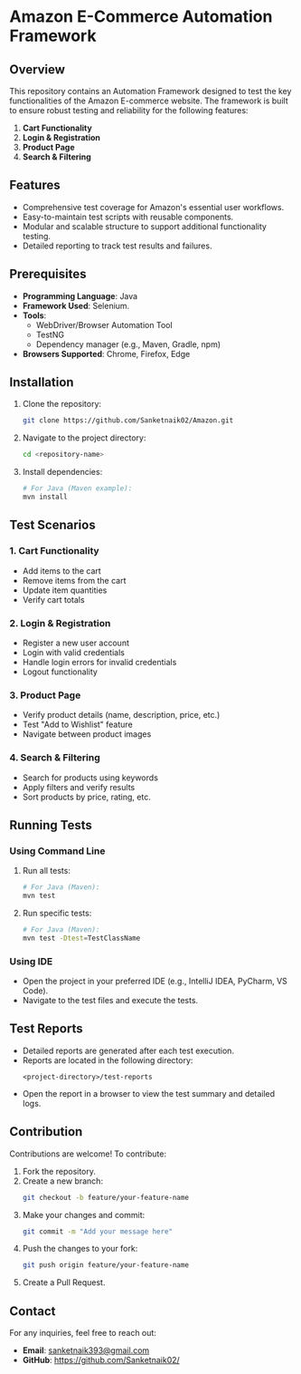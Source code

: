 # Amazon E-Commerce Automation Framework

## Overview
This repository contains an Automation Framework designed to test the key functionalities of the Amazon E-commerce website. The framework is built to ensure robust testing and reliability for the following features:

1. **Cart Functionality**
2. **Login & Registration**
3. **Product Page**
4. **Search & Filtering**

## Features
- Comprehensive test coverage for Amazon's essential user workflows.
- Easy-to-maintain test scripts with reusable components.
- Modular and scalable structure to support additional functionality testing.
- Detailed reporting to track test results and failures.

## Prerequisites
- **Programming Language**: Java
- **Framework Used**: Selenium.
- **Tools**:
  - WebDriver/Browser Automation Tool
  - TestNG
  - Dependency manager (e.g., Maven, Gradle, npm)
- **Browsers Supported**: Chrome, Firefox, Edge

## Installation
1. Clone the repository:
   ```bash
   git clone https://github.com/Sanketnaik02/Amazon.git
   ```
2. Navigate to the project directory:
   ```bash
   cd <repository-name>
   ```
3. Install dependencies:
   ```bash
   # For Java (Maven example):
   mvn install


## Test Scenarios

### 1. **Cart Functionality**
- Add items to the cart
- Remove items from the cart
- Update item quantities
- Verify cart totals

### 2. **Login & Registration**
- Register a new user account
- Login with valid credentials
- Handle login errors for invalid credentials
- Logout functionality

### 3. **Product Page**
- Verify product details (name, description, price, etc.)
- Test "Add to Wishlist" feature
- Navigate between product images

### 4. **Search & Filtering**
- Search for products using keywords
- Apply filters and verify results
- Sort products by price, rating, etc.

## Running Tests

### Using Command Line
1. Run all tests:
   ```bash
   # For Java (Maven):
   mvn test

2. Run specific tests:
   ```bash
   # For Java (Maven):
   mvn test -Dtest=TestClassName


### Using IDE
- Open the project in your preferred IDE (e.g., IntelliJ IDEA, PyCharm, VS Code).
- Navigate to the test files and execute the tests.

## Test Reports
- Detailed reports are generated after each test execution.
- Reports are located in the following directory:
  ```
  <project-directory>/test-reports
  ```
- Open the report in a browser to view the test summary and detailed logs.

## Contribution
Contributions are welcome! To contribute:
1. Fork the repository.
2. Create a new branch:
   ```bash
   git checkout -b feature/your-feature-name
   ```
3. Make your changes and commit:
   ```bash
   git commit -m "Add your message here"
   ```
4. Push the changes to your fork:
   ```bash
   git push origin feature/your-feature-name
   ```
5. Create a Pull Request.


## Contact
For any inquiries, feel free to reach out:
- **Email**: sanketnaik393@gmail.com
- **GitHub**: https://github.com/Sanketnaik02/



